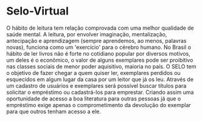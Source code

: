 # Selo-Virtual

O hábito de leitura tem relação comprovada com uma melhor qualidade de saúde mental. A leitura, por envolver imaginação, mentalização, antecipação e aprendizagem (sempre aprendemos, ao menos, palavras novas), funciona como um 'exercício' para o cérebro humano. No Brasil o hábito de ler livros não é forte no cotidiano popular por diversos motivos, um deles é o econômico, o valor de alguns exemplares pode ser proibitivo nas classes sociais de menor poder aquisitivo, maioria no país. O SELO tem o objetivo de fazer chegar a quem quiser ler, exemplares perdidos ou esquecidos em algum lugar da casa por
um leitor que já os leu. Através de um cadastro de usuários e exemplares será possível buscar títulos para solicitar o empréstimo ou cadastrá-los para emprestar. Criando  assim uma oportunidade de acesso a boa literatura para outras pessoas já que o empréstimo  exige apenas o comprometimento da devolução do exemplar para que outros tenham acesso a ele. 
